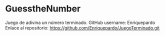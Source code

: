 # GuesstheNumber
Juego de adivina un número terminado.
GitHub username: Enriquepardo
Enlace al repositorio: https://github.com/Enriquepardo/JuegoTerminado.git
